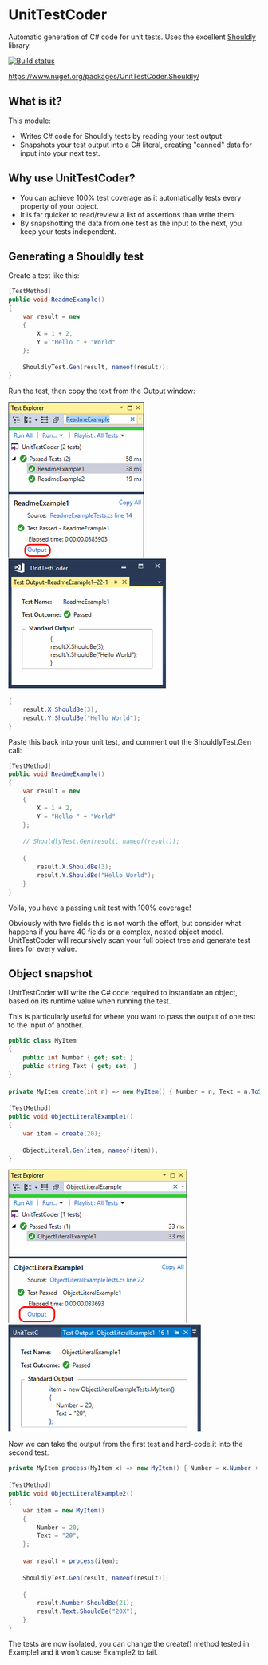# UnitTestCoder
Automatic generation of C# code for unit tests. Uses the excellent [Shouldly](https://github.com/shouldly/shouldly) library.

[![Build status](https://didsburysoftware.visualstudio.com/UnitTestCoder/_apis/build/status/UnitTestCoder-ci)](https://didsburysoftware.visualstudio.com/UnitTestCoder/_build/latest?definitionId=10)

https://www.nuget.org/packages/UnitTestCoder.Shouldly/


## What is it?

This module:
- Writes C# code for Shouldly tests by reading your test output
- Snapshots your test output into a C# literal, creating "canned" data for input into your next test.

## Why use UnitTestCoder?

- You can achieve 100% test coverage as it automatically tests every property of your object.
- It is far quicker to read/review a list of assertions than write them.
- By snapshotting the data from one test as the input to the next, you keep your tests independent.

## Generating a Shouldly test

Create a test like this:

``` C#
[TestMethod]
public void ReadmeExample()
{
    var result = new
    {
        X = 1 + 2,
        Y = "Hello " + "World"
    };

    ShouldlyTest.Gen(result, nameof(result));
}
```

Run the test, then copy the text from the Output window:

![ReadmeExample1.1](https://raw.githubusercontent.com/alansingfield/UnitTestCoder/master/img/ReadmeExample1.1.png)
![ReadmeExample1.2](https://raw.githubusercontent.com/alansingfield/UnitTestCoder/master/img/ReadmeExample1.2.png)
``` C#
{
    result.X.ShouldBe(3);
    result.Y.ShouldBe("Hello World");
}
```

Paste this back into your unit test, and comment out the ShouldlyTest.Gen call:

``` C#
[TestMethod]
public void ReadmeExample()
{
    var result = new
    {
        X = 1 + 2,
        Y = "Hello " + "World"
    };

    // ShouldlyTest.Gen(result, nameof(result));

    {
        result.X.ShouldBe(3);
        result.Y.ShouldBe("Hello World");
    }
}
```

Voila, you have a passing unit test with 100% coverage!

Obviously with two fields this is not worth the effort, but consider what happens if you have 40 fields or a complex, nested object model. UnitTestCoder will recursively scan your full object tree and generate test lines for every value.

## Object snapshot

UnitTestCoder will write the C# code required to instantiate an object, based on its runtime value when running the test.

This is particularly useful for where you want to pass the output of one test to the input of another. 

``` c#
public class MyItem
{
    public int Number { get; set; }
    public string Text { get; set; }
}

private MyItem create(int n) => new MyItem() { Number = n, Text = n.ToString() };

[TestMethod]
public void ObjectLiteralExample1()
{
    var item = create(20);

    ObjectLiteral.Gen(item, nameof(item));
}
```

![ObjectLiteralExample1](https://raw.githubusercontent.com/alansingfield/UnitTestCoder/master/img/ObjectLiteralExample1.png)
![ObjectLiteralExample2](https://raw.githubusercontent.com/alansingfield/UnitTestCoder/master/img/ObjectLiteralExample2.png)


Now we can take the output from the first test and hard-code it into the second test.

``` c#
private MyItem process(MyItem x) => new MyItem() { Number = x.Number + 1, Text = x.Text + "X" };

[TestMethod]
public void ObjectLiteralExample2()
{
    var item = new MyItem()
    {
        Number = 20,
        Text = "20",
    };

    var result = process(item);

    ShouldlyTest.Gen(result, nameof(result));

    {
        result.Number.ShouldBe(21);
        result.Text.ShouldBe("20X");
    }
}

```

The tests are now isolated, you can change the create() method tested in Example1 and it won't cause Example2 to fail.
